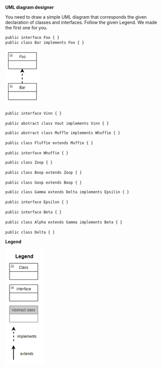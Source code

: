 **UML diagram designer**

You need to draw a simple UML diagram that corresponds the given declaration of classes and interfaces.
Follow the given Legend. We made the first one for you.

    public interface Foo { }
    public class Bar implements Foo { }
![](FooBar.png)

    public interface Vinn { }
    
    public abstract class Vout implements Vinn { }
<!-- -->
    public abstract class Muffle implements Whuffie { }
    
    public class Fluffie extends Muffie { }
    
    public interface Whuffie { }
<!-- -->
    public class Zoop { }
    
    public class Boop extends Zoop { }
    
    public class Goop extends Boop { }
<!-- -->
    public class Gamma extends Delta implements Epsilin { }
    
    public interface Epsilon { }
    
    public interface Beta { }
    
    public class Alpha extends Gamma implements Beta { }
    
    public class Delta { }   

**Legend**

![](legend.png)